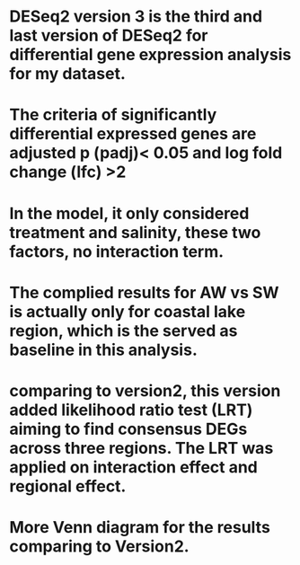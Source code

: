 # DESeq2 version 3 is the third and last version of DESeq2 for differential gene expression analysis for my dataset. 
# The criteria of significantly differential expressed genes are adjusted p (padj)< 0.05 and log fold change (lfc) >2
# In the model, it only considered treatment and salinity, these two factors, no interaction term.
# The complied results for AW vs SW is actually only for coastal lake region, which is the served as baseline in this analysis. 
# comparing to version2, this version added likelihood ratio test (LRT) aiming to find consensus DEGs across three regions. The LRT was applied on interaction effect and regional effect. 
# More Venn diagram for the results comparing to Version2.